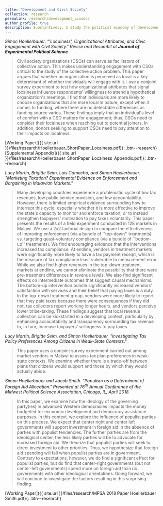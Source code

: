 ```yaml
---
title: "Development and Civil Society"
collection: research
permalink: research/development_civsoc/
author_profile: true
description: Substantively, I study the political economy of development. I am particularly interested in the role that civil society organizations such as NGOs and grassroots organizations play in development and how development support from donors - both private and from other states - affects civil society organizations and civil societies in recipient countries. I use survey experiments, field experiments, and other innovative causal inference methods in these projects.
---
```


<i>Simon Hoellerbauer. "'Localness', Organizational Attributes, and Civic Engagement with Civil Society." Revise and Resumbit at **Journal of Experimental Political Science**</i>
<blockquote>		Civil society organizations (CSOs) can serve as facilitators of collective action. This makes understanding engagement with CSOs critical to the study of the collective action problem. This paper argues that whether an organization is perceived as local is a key determinant of whether individuals will engage with it. I use a conjoint survey experiment to test how organizational attributes that signal localness influence respondents' willingness to attend a hypothetical organization's meetings. I find that individuals are more likely to choose organizations that are more local in nature, except when it comes to funding, where there are no detectable differences as funding source varies. These findings imply that an individual's level of comfort with a CSO matters for engagement; thus, CSOs need to consider their localness when reaching out to potential joiners. In addition, donors seeking to support CSOs need to pay attention to their impacts on localness.  </blockquote>  
[Working Paper]({{ site.url }}/files/research/Hoellerbauer_ShortPaper_Localness.pdf){: .btn--research} [Supplemental Appendix]({{ site.url }}/files/research/Hoellerbauer_ShortPaper_Localness_Appendix.pdf){: .btn--research}

<i>Lucy Martin, Brigitte Seim, Luis Camacho, and Simon Hoellerbauer. "Marketing Taxation? Experimental Evidence on Enforcement and Bargaining in Malawian Markets."</i>
<blockquote> Many developing countries experience a problematic cycle of low tax revenues, low public service provision, and low accountability. However, there is limited empirical evidence surrounding how to interrupt this cycle, especially whether it is more effective to improve the state's capacity to monitor and enforce taxation, or to instead strengthen taxpayers' motivation to pay taxes voluntarily. This paper presents the results of a field experiment conducted in 128 markets in Malawi. We use a 2x2 factorial design to compare the effectiveness of improving enforcement (via a bundle of ``top-down'' treatments) vs. targeting quasi-voluntary compliance (via a bundle of ``bottom-up'' treatments). We find encouraging evidence that the interventions increased tax compliance. At endline, vendors in treatment markets were significantly more likely to have a tax payment receipt, which is the measure of tax compliance least vulnerable to measurement error. While we also find higher revenues in the top-down treatment markets at endline, we cannot eliminate the possibility that there were pre-treatment differences in revenue levels. We also find significant effects on intermediate outcomes that suggest causal mechanisms. The bottom-up intervention bundle significantly increased vendors' satisfaction with services and their belief that paying taxes is a duty. In the top-down treatment group, vendors were more likely to report that they paid taxes because there were consequences if they did not, tax collectors report working longer hours, and vendors perceive lower bribe-taking. These findings suggest that local revenue collection can be kickstarted in a developing context, particularly by enhancing accountability and transparency surrounding tax revenue to, in turn, increase taxpayers' willingness to pay taxes. </blockquote>

<i>Lucy Martin, Brigitte Seim, and Simon Hoellerbauer. "Investigating Tax Policy Preferences Among Citizens in Weak-State Contexts."</i>
<blockquote> This paper uses a conjoint survey experiment carried out among market vendors in Malawi to assess tax plan preferences in weak-state contexts. We examine whether there is a trade-off between plans that citizens would support and those by which they would actually abide. </blockquote>

<i>Simon Hoellerbauer and Jacob Smith. "Populism as a Determinant of Foreign Aid Allocation." Presented at 76<sup>th</sup> Annual Conference of the Midwest Political Science Association, Chicago, IL, April 2018. </i>
<blockquote> In this paper, we examine how the ideology of the governing party(ies) in advanced Western democracies impacts the money budgeted for economic development and democracy assistance purposes. In this context, we explore the influence of populist parties on this process. We expect that center right and center left governments will support investment in foreign aid in the absence of parties with populist tendencies. The further parties are from the ideological center, the less likely parties will be to advocate for increased foreign aid. We theorize that populist parties will seek to direct investment to other priorities. Thus, we hypothesize that foreign aid spending will fall when populist parties are in government. Contrary to expectations, however, we do find a significant effect for populist parties, but do find that center-right governments (but not center-left governments) spend more on foreign aid than do governments with other ideological orientations. Going forward, we will continue to investigate the factors resulting in this surprising finding. </blockquote>
[Working Paper]({{ site.url }}/files/research/MPSA 2018 Paper Hoellerbauer Smith.pdf){: .btn--research}
